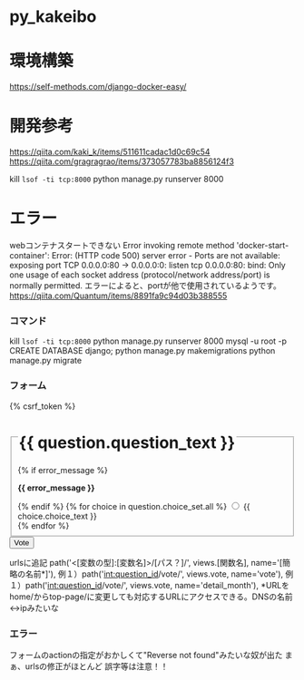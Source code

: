 # py_kakeibo

# 環境構築
https://self-methods.com/django-docker-easy/

# 開発参考
https://qiita.com/kaki_k/items/511611cadac1d0c69c54
https://qiita.com/gragragrao/items/373057783ba8856124f3

kill `lsof -ti tcp:8000`
python manage.py runserver 8000


# エラー
webコンテナスタートできない
Error invoking remote method 'docker-start-container': Error: (HTTP code 500) server error - Ports are not available: exposing port TCP 0.0.0.0:80 -> 0.0.0.0:0: listen tcp 0.0.0.0:80: bind: Only one usage of each socket address (protocol/network address/port) is normally permitted.
エラーによると、portが他で使用されているようです。
https://qiita.com/Quantum/items/8891fa9c94d03b388555


### コマンド
kill `lsof -ti tcp:8000`
python manage.py runserver 8000
mysql -u root -p
CREATE DATABASE django;
python manage.py makemigrations
python manage.py migrate


### フォーム
<form action="{% url '[アプリ名]:[urlsのname]' [引数として渡す変数名] %}" method="post">
{% csrf_token %}
<fieldset>
    <legend><h1>{{ question.question_text }}</h1></legend>
    {% if error_message %}<p><strong>{{ error_message }}</strong></p>{% endif %}
    {% for choice in question.choice_set.all %}
        <input type="radio" name="choice" id="choice{{ forloop.counter }}" value="{{ choice.id }}">
        <label for="choice{{ forloop.counter }}">{{ choice.choice_text }}</label><br>
    {% endfor %}
</fieldset>
<input type="submit" value="Vote">
</form>

urlsに追記
path('<[変数の型]:[変数名]>/[パス？]/', views.[関数名], name='[簡略の名前*]'),
例１）path('<int:question_id>/vote/', views.vote, name='vote'),
例１）path('<int:question_id>/vote/', views.vote, name='detail_month'),
*URLをhome/からtop-page/に変更しても対応するURLにアクセスできる。DNSの名前<->ipみたいな

### エラー
フォームのactionの指定がおかしくて"Reverse not found"みたいな奴が出た
    まぁ、urlsの修正がほとんど
    誤字等は注意！！